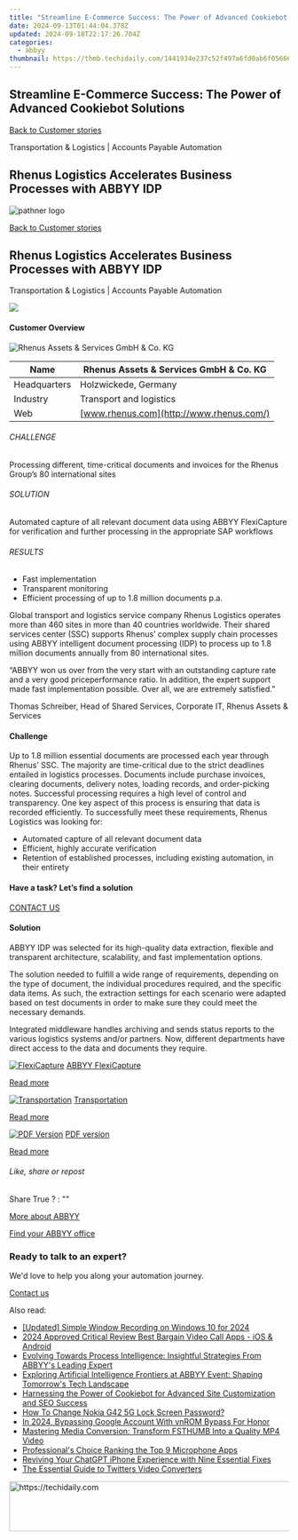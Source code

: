 ```yaml
---
title: "Streamline E-Commerce Success: The Power of Advanced Cookiebot Solutions"
date: 2024-09-13T01:44:04.378Z
updated: 2024-09-18T22:17:26.704Z
categories:
  - abbyy
thumbnail: https://thmb.techidaily.com/1441934e237c52f497a6fd0ab6f056661ecffacc05322a198ecbbd0ad48fbaf8.jpg
---
```


## Streamline E-Commerce Success: The Power of Advanced Cookiebot Solutions

[Back to Customer stories](https://tools.techidaily.com/abbyy/products/)

Transportation & Logistics | Accounts Payable Automation

## Rhenus Logistics Accelerates Business Processes with ABBYY IDP

![pathner logo](https://content.abbyy.com/-/media/project/abbyy/abbyy/logos-white/abbyy.png?h=40&iar=0&w=120)

[Back to Customer stories](https://tools.techidaily.com/abbyy/products/)

## Rhenus Logistics Accelerates Business Processes with ABBYY IDP

Transportation & Logistics | Accounts Payable Automation 

![](https://static1.abbyy.com/abbyycommedia/16262/cs-rhenus-556x303-3.jpg) 

#### Customer Overview

![Rhenus Assets & Services GmbH & Co. KG](https://static4.abbyy.com/abbyycommedia/15831/rhenus-logo_150x80.jpg) 

| Name         | Rhenus Assets & Services GmbH & Co. KG   |
| ------------ | ---------------------------------------- |
| Headquarters | Holzwickede, Germany                     |
| Industry     | Transport and logistics                  |
| Web          | [www.rhenus.com](http://www.rhenus.com/) |

###### CHALLENGE

Processing different, time-critical documents and invoices for the Rhenus Group’s 80 international sites

###### SOLUTION

Automated capture of all relevant document data using ABBYY FlexiCapture for verification and further processing in the appropriate SAP workflows

###### RESULTS

* Fast implementation
* Transparent monitoring
* Efficient processing of up to 1.8 million documents p.a.

Global transport and logistics service company Rhenus Logistics operates more than 460 sites in more than 40 countries worldwide. Their shared services center (SSC) supports Rhenus’ complex supply chain processes using ABBYY intelligent document processing (IDP) to process up to 1.8 million documents annually from 80 international sites.

 “ABBYY won us over from the very start with an outstanding capture rate and a very good priceperformance ratio. In addition, the expert support made fast implementation possible. Over all, we are extremely satisfied.”

 Thomas Schreiber, Head of Shared Services, Corporate IT, Rhenus Assets & Services

#### Challenge

Up to 1.8 million essential documents are processed each year through Rhenus’ SSC. The majority are time-critical due to the strict deadlines entailed in logistics processes. Documents include purchase invoices, clearing documents, delivery notes, loading records, and order-picking notes. Successful processing requires a high level of control and transparency. One key aspect of this process is ensuring that data is recorded efficiently. To successfully meet these requirements, Rhenus Logistics was looking for:

* Automated capture of all relevant document data
* Efficient, highly accurate verification
* Retention of established processes, including existing automation, in their entirety

#### Have a task? Let’s find a solution

[CONTACT US](https://tools.techidaily.com/abbyy/products/) 

#### Solution

ABBYY IDP was selected for its high-quality data extraction, flexible and transparent architecture, scalability, and fast implementation options.

The solution needed to fulfill a wide range of requirements, depending on the type of document, the individual procedures required, and the specific data items. As such, the extraction settings for each scenario were adapted based on test documents in order to make sure they could meet the necessary demands.

Integrated middleware handles archiving and sends status reports to the various logistics systems and/or partners. Now, different departments have direct access to the data and documents they require.

[![FlexiCapture](https://static2.abbyy.com/abbyycommedia/21380/4-flexicapture.jpg)](https://tools.techidaily.com/abbyy/products/) [ABBYY FlexiCapture](https://tools.techidaily.com/abbyy/products/) 

[Read more](https://tools.techidaily.com/abbyy/products/) 

[![Transportation](https://static5.abbyy.com/abbyycommedia/14363/13-transportation.jpg)](https://tools.techidaily.com/abbyy/products/) [Transportation](https://tools.techidaily.com/abbyy/products/) 

[Read more](https://tools.techidaily.com/abbyy/products/) 

[![PDF Version](https://static2.abbyy.com/abbyycommedia/16261/cs-rhenus-360x162-3.jpg)](https://static2.abbyy.com/abbyycommedia/8812/case-study-rhenus-transport-logistics-en.pdf "PDF version") [PDF version](https://static2.abbyy.com/abbyycommedia/8812/case-study-rhenus-transport-logistics-en.pdf "PDF version") 

[Read more](https://static2.abbyy.com/abbyycommedia/8812/case-study-rhenus-transport-logistics-en.pdf "PDF version") 

###### Like, share or repost

Share  True ?  : "" 

[More about ABBYY](https://tools.techidaily.com/abbyy/products/) 

[Find your ABBYY office](https://tools.techidaily.com/abbyy/products/) 

### Ready to talk to an expert?

We'd love to help you along your automation journey.

[Contact us](https://tools.techidaily.com/abbyy/products/)

<ins class="adsbygoogle"
     style="display:block"
     data-ad-format="autorelaxed"
     data-ad-client="ca-pub-7571918770474297"
     data-ad-slot="1223367746"></ins>

<ins class="adsbygoogle"
     style="display:block"
     data-ad-client="ca-pub-7571918770474297"
     data-ad-slot="8358498916"
     data-ad-format="auto"
     data-full-width-responsive="true"></ins>

<span class="atpl-alsoreadstyle">Also read:</span>
<div><ul>
<li><a href="https://desktop-recording.techidaily.com/updated-simple-window-recording-on-windows-10-for-2024/"><u>[Updated] Simple Window Recording on Windows 10 for 2024</u></a></li>
<li><a href="https://screen-capture.techidaily.com/2024-approved-critical-review-best-bargain-video-call-apps-ios-and-android/"><u>2024 Approved Critical Review Best Bargain Video Call Apps - iOS & Android</u></a></li>
<li><a href="https://solve-popular.techidaily.com/evolving-towards-process-intelligence-insightful-strategies-from-abbyys-leading-expert/"><u>Evolving Towards Process Intelligence: Insightful Strategies From ABBYY's Leading Expert</u></a></li>
<li><a href="https://solve-popular.techidaily.com/exploring-artificial-intelligence-frontiers-at-abbyy-event-shaping-tomorrows-tech-landscape/"><u>Exploring Artificial Intelligence Frontiers at ABBYY Event: Shaping Tomorrow's Tech Landscape</u></a></li>
<li><a href="https://solve-popular.techidaily.com/harnessing-the-power-of-cookiebot-for-advanced-site-customization-and-seo-success/"><u>Harnessing the Power of Cookiebot for Advanced Site Customization and SEO Success</u></a></li>
<li><a href="https://easy-unlock-android.techidaily.com/how-to-change-nokia-g42-5g-lock-screen-password-by-drfone-android/"><u>How To Change Nokia G42 5G Lock Screen Password?</u></a></li>
<li><a href="https://unlock-android.techidaily.com/in-2024-bypassing-google-account-with-vnrom-bypass-for-honor-by-drfone-android/"><u>In 2024, Bypassing Google Account With vnROM Bypass For Honor</u></a></li>
<li><a href="https://video-capture.techidaily.com/mastering-media-conversion-transform-fsthumb-into-a-quality-mp4-video/"><u>Mastering Media Conversion: Transform FSTHUMB Into a Quality MP4 Video</u></a></li>
<li><a href="https://screen-mirroring-recording.techidaily.com/professionals-choice-ranking-the-top-9-microphone-apps/"><u>Professional's Choice Ranking the Top 9 Microphone Apps</u></a></li>
<li><a href="https://tech-hub.techidaily.com/reviving-your-chatgpt-iphone-experience-with-nine-essential-fixes/"><u>Reviving Your ChatGPT iPhone Experience with Nine Essential Fixes</u></a></li>
<li><a href="https://fox-blue.techidaily.com/the-essential-guide-to-twitters-video-converters/"><u>The Essential Guide to Twitters Video Converters</u></a></li>
</ul></div>

<!-- affiliate ads begin -->
<a href="https://unicoeye.pxf.io/c/5597632/2134223/18498" target="_top" id="2134223">
  <img src="//a.impactradius-go.com/display-ad/18498-2134223" border="0" alt="https://techidaily.com" width="728" height="90"/>
</a>
<img height="0" width="0" src="https://unicoeye.pxf.io/i/5597632/2134223/18498" style="position:absolute;visibility:hidden;" border="0" />
<!-- affiliate ads end -->

